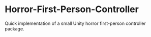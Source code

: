 # Horror-First-Person-Controller
Quick implementation of a small Unity horror first-person controller package.
